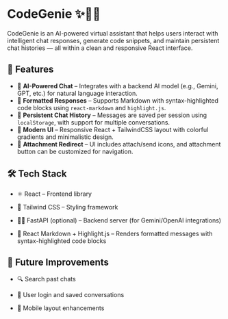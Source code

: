 # CodeGenie ✨🧞‍♂️

CodeGenie is an AI-powered virtual assistant that helps users interact with intelligent chat responses, generate code snippets, and maintain persistent chat histories — all within a clean and responsive React interface.

## 🔮 Features

- 🧠 **AI-Powered Chat** – Integrates with a backend AI model (e.g., Gemini, GPT, etc.) for natural language interaction.
- 💬 **Formatted Responses** – Supports Markdown with syntax-highlighted code blocks using `react-markdown` and `highlight.js`.
- 💾 **Persistent Chat History** – Messages are saved per session using `localStorage`, with support for multiple conversations.
- 🌈 **Modern UI** – Responsive React + TailwindCSS layout with colorful gradients and minimalistic design.
- 📎 **Attachment Redirect** – UI includes attach/send icons, and attachment button can be customized for navigation.

## 🛠 Tech Stack
- ⚛️ React – Frontend library

- 🎨 Tailwind CSS – Styling framework

- 🧞‍♂️ FastAPI (optional) – Backend server (for Gemini/OpenAI integrations)

- 📝 React Markdown + Highlight.js – Renders formatted messages with syntax-highlighted code blocks

## 🧠 Future Improvements
- 🔍 Search past chats

- 🔐 User login and saved conversations

- 📱 Mobile layout enhancements
